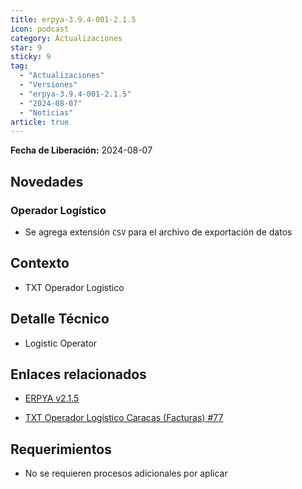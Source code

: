 ```yaml
---
title: erpya-3.9.4-001-2.1.5
icon: podcast
category: Actualizaciones
star: 9
sticky: 9
tag:
  - "Actualizaciones"
  - "Versiones"
  - "erpya-3.9.4-001-2.1.5"
  - "2024-08-07"
  - "Noticias"
article: true
---
```


**Fecha de Liberación:** 2024-08-07

## Novedades

### Operador Logístico

- Se agrega extensión `CSV` para el archivo de exportación de datos

## Contexto

- TXT Operador Logistico

## Detalle Técnico

- Logistic Operator

## Enlaces relacionados

- [ERPYA v2.1.5](https://github.com/erpya/adempiere_patch_zk/releases/tag/2.1.5)

- [TXT Operador Logístico Caracas (Facturas) #77](https://github.com/erpcya/Control-NATULAC/issues/77)

## Requerimientos

- No se requieren procesos adicionales por aplicar
